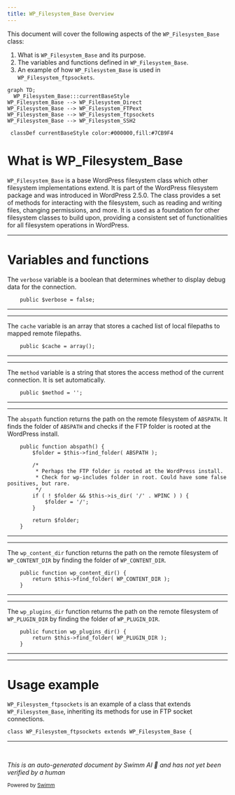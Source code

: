 ```yaml
---
title: WP_Filesystem_Base Overview
---
```

This document will cover the following aspects of the `WP_Filesystem_Base` class:

1. What is `WP_Filesystem_Base` and its purpose.
2. The variables and functions defined in `WP_Filesystem_Base`.
3. An example of how `WP_Filesystem_Base` is used in `WP_Filesystem_ftpsockets`.

```mermaid
graph TD;
  WP_Filesystem_Base:::currentBaseStyle
WP_Filesystem_Base --> WP_Filesystem_Direct
WP_Filesystem_Base --> WP_Filesystem_FTPext
WP_Filesystem_Base --> WP_Filesystem_ftpsockets
WP_Filesystem_Base --> WP_Filesystem_SSH2

 classDef currentBaseStyle color:#000000,fill:#7CB9F4
```

# What is WP_Filesystem_Base

`WP_Filesystem_Base` is a base WordPress filesystem class which other filesystem implementations extend. It is part of the WordPress filesystem package and was introduced in WordPress 2.5.0. The class provides a set of methods for interacting with the filesystem, such as reading and writing files, changing permissions, and more. It is used as a foundation for other filesystem classes to build upon, providing a consistent set of functionalities for all filesystem operations in WordPress.

<SwmSnippet path="/wp-admin/includes/class-wp-filesystem-base.php" line="23">

---

# Variables and functions

The `verbose` variable is a boolean that determines whether to display debug data for the connection.

```hack
	public $verbose = false;
```

---

</SwmSnippet>

<SwmSnippet path="/wp-admin/includes/class-wp-filesystem-base.php" line="31">

---

The `cache` variable is an array that stores a cached list of local filepaths to mapped remote filepaths.

```hack
	public $cache = array();
```

---

</SwmSnippet>

<SwmSnippet path="/wp-admin/includes/class-wp-filesystem-base.php" line="39">

---

The `method` variable is a string that stores the access method of the current connection. It is set automatically.

```hack
	public $method = '';
```

---

</SwmSnippet>

<SwmSnippet path="/wp-admin/includes/class-wp-filesystem-base.php" line="57">

---

The `abspath` function returns the path on the remote filesystem of `ABSPATH`. It finds the folder of `ABSPATH` and checks if the FTP folder is rooted at the WordPress install.

```hack
	public function abspath() {
		$folder = $this->find_folder( ABSPATH );

		/*
		 * Perhaps the FTP folder is rooted at the WordPress install.
		 * Check for wp-includes folder in root. Could have some false positives, but rare.
		 */
		if ( ! $folder && $this->is_dir( '/' . WPINC ) ) {
			$folder = '/';
		}

		return $folder;
	}
```

---

</SwmSnippet>

<SwmSnippet path="/wp-admin/includes/class-wp-filesystem-base.php" line="78">

---

The `wp_content_dir` function returns the path on the remote filesystem of `WP_CONTENT_DIR` by finding the folder of `WP_CONTENT_DIR`.

```hack
	public function wp_content_dir() {
		return $this->find_folder( WP_CONTENT_DIR );
	}
```

---

</SwmSnippet>

<SwmSnippet path="/wp-admin/includes/class-wp-filesystem-base.php" line="89">

---

The `wp_plugins_dir` function returns the path on the remote filesystem of `WP_PLUGIN_DIR` by finding the folder of `WP_PLUGIN_DIR`.

```hack
	public function wp_plugins_dir() {
		return $this->find_folder( WP_PLUGIN_DIR );
	}
```

---

</SwmSnippet>

<SwmSnippet path="/wp-admin/includes/class-wp-filesystem-ftpsockets.php" line="16">

---

# Usage example

`WP_Filesystem_ftpsockets` is an example of a class that extends `WP_Filesystem_Base`, inheriting its methods for use in FTP socket connections.

```hack
class WP_Filesystem_ftpsockets extends WP_Filesystem_Base {
```

---

</SwmSnippet>

&nbsp;

*This is an auto-generated document by Swimm AI 🌊 and has not yet been verified by a human*

<SwmMeta version="3.0.0" repo-id="Z2l0aHViJTNBJTNBbXl3ZWJzaXRlZGVtbyUzQSUzQWdpbGFkbmF2b3Q=" repo-name="mywebsitedemo" doc-type="class"><sup>Powered by [Swimm](/)</sup></SwmMeta>
